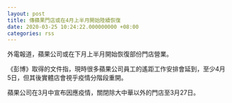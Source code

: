 ```yaml
---
layout: post
title: 傳蘋果門店或在4月上半月開始陸續恢復
date: 2020-03-25 10:24:22.000000000 +08:00
categories: rss
---
```


外電報道，蘋果公司或在下月上半月開始恢復部份門店營業。

《彭博》取得的文件指，現時很多蘋果公司員工的遙距工作安排會延到，至少4月5日，但其後實體店會視乎疫情分階段重開。

蘋果公司在3月中宣布因應疫情，關閉除大中華以外的門店至3月27日。
